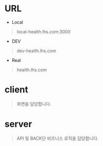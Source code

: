 # URL
- Local
> local-health.lhs.com:3000
- DEV
> dev-health.lhs.com
- Real
> health.lhs.com
# client

> 화면을 담당합니다.

# server

> API 및 BACK단 비즈니스 로직을 담당합니다.
